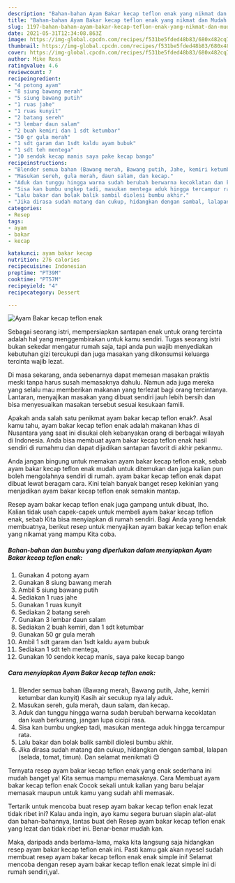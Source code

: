 ```yaml
---
description: "Bahan-bahan Ayam Bakar kecap teflon enak yang nikmat dan Mudah Dibuat"
title: "Bahan-bahan Ayam Bakar kecap teflon enak yang nikmat dan Mudah Dibuat"
slug: 1197-bahan-bahan-ayam-bakar-kecap-teflon-enak-yang-nikmat-dan-mudah-dibuat
date: 2021-05-31T12:34:08.863Z
image: https://img-global.cpcdn.com/recipes/f531be5fded48b83/680x482cq70/ayam-bakar-kecap-teflon-enak-foto-resep-utama.jpg
thumbnail: https://img-global.cpcdn.com/recipes/f531be5fded48b83/680x482cq70/ayam-bakar-kecap-teflon-enak-foto-resep-utama.jpg
cover: https://img-global.cpcdn.com/recipes/f531be5fded48b83/680x482cq70/ayam-bakar-kecap-teflon-enak-foto-resep-utama.jpg
author: Mike Ross
ratingvalue: 4.6
reviewcount: 7
recipeingredient:
- "4 potong ayam"
- "8 siung bawang merah"
- "5 siung bawang putih"
- "1 ruas jahe"
- "1 ruas kunyit"
- "2 batang sereh"
- "3 lembar daun salam"
- "2 buah kemiri dan 1 sdt ketumbar"
- "50 gr gula merah"
- "1 sdt garam dan 1sdt kaldu ayam bubuk"
- "1 sdt teh mentega"
- "10 sendok kecap manis saya pake kecap bango"
recipeinstructions:
- "Blender semua bahan (Bawang merah, Bawang putih, Jahe, kemiri ketumbar dan kunyit) Kasih air secukup nya laly aduk."
- "Masukan sereh, gula merah, daun salam, dan kecap."
- "Aduk dan tunggu hingga warna sudah berubah berwarna kecoklatan dan kuah berkurang, jangan lupa cicipi rasa."
- "Sisa kan bumbu ungkep tadi, masukan mentega aduk hingga tercampur rata."
- "Lalu bakar dan bolak balik sambil diolesi bumbu akhir."
- "Jika dirasa sudah matang dan cukup, hidangkan dengan sambal, lalapan (selada, tomat, timun). Dan selamat menikmati 😊"
categories:
- Resep
tags:
- ayam
- bakar
- kecap

katakunci: ayam bakar kecap 
nutrition: 276 calories
recipecuisine: Indonesian
preptime: "PT39M"
cooktime: "PT57M"
recipeyield: "4"
recipecategory: Dessert

---
```



![Ayam Bakar kecap teflon enak](https://img-global.cpcdn.com/recipes/f531be5fded48b83/680x482cq70/ayam-bakar-kecap-teflon-enak-foto-resep-utama.jpg)

Sebagai seorang istri, mempersiapkan santapan enak untuk orang tercinta adalah hal yang menggembirakan untuk kamu sendiri. Tugas seorang istri bukan sekedar mengatur rumah saja, tapi anda pun wajib menyediakan kebutuhan gizi tercukupi dan juga masakan yang dikonsumsi keluarga tercinta wajib lezat.

Di masa  sekarang, anda sebenarnya dapat memesan masakan praktis meski tanpa harus susah memasaknya dahulu. Namun ada juga mereka yang selalu mau memberikan makanan yang terlezat bagi orang tercintanya. Lantaran, menyajikan masakan yang dibuat sendiri jauh lebih bersih dan bisa menyesuaikan masakan tersebut sesuai kesukaan famili. 



Apakah anda salah satu penikmat ayam bakar kecap teflon enak?. Asal kamu tahu, ayam bakar kecap teflon enak adalah makanan khas di Nusantara yang saat ini disukai oleh kebanyakan orang di berbagai wilayah di Indonesia. Anda bisa membuat ayam bakar kecap teflon enak hasil sendiri di rumahmu dan dapat dijadikan santapan favorit di akhir pekanmu.

Anda jangan bingung untuk memakan ayam bakar kecap teflon enak, sebab ayam bakar kecap teflon enak mudah untuk ditemukan dan juga kalian pun boleh mengolahnya sendiri di rumah. ayam bakar kecap teflon enak dapat dibuat lewat beragam cara. Kini telah banyak banget resep kekinian yang menjadikan ayam bakar kecap teflon enak semakin mantap.

Resep ayam bakar kecap teflon enak juga gampang untuk dibuat, lho. Kalian tidak usah capek-capek untuk membeli ayam bakar kecap teflon enak, sebab Kita bisa menyiapkan di rumah sendiri. Bagi Anda yang hendak membuatnya, berikut resep untuk menyajikan ayam bakar kecap teflon enak yang nikamat yang mampu Kita coba.

<!--inarticleads1-->

##### Bahan-bahan dan bumbu yang diperlukan dalam menyiapkan Ayam Bakar kecap teflon enak:

1. Gunakan 4 potong ayam
1. Gunakan 8 siung bawang merah
1. Ambil 5 siung bawang putih
1. Sediakan 1 ruas jahe
1. Gunakan 1 ruas kunyit
1. Sediakan 2 batang sereh
1. Gunakan 3 lembar daun salam
1. Sediakan 2 buah kemiri, dan 1 sdt ketumbar
1. Gunakan 50 gr gula merah
1. Ambil 1 sdt garam dan 1sdt kaldu ayam bubuk
1. Sediakan 1 sdt teh mentega,
1. Gunakan 10 sendok kecap manis, saya pake kecap bango




<!--inarticleads2-->

##### Cara menyiapkan Ayam Bakar kecap teflon enak:

1. Blender semua bahan (Bawang merah, Bawang putih, Jahe, kemiri ketumbar dan kunyit) Kasih air secukup nya laly aduk.
1. Masukan sereh, gula merah, daun salam, dan kecap.
1. Aduk dan tunggu hingga warna sudah berubah berwarna kecoklatan dan kuah berkurang, jangan lupa cicipi rasa.
1. Sisa kan bumbu ungkep tadi, masukan mentega aduk hingga tercampur rata.
1. Lalu bakar dan bolak balik sambil diolesi bumbu akhir.
1. Jika dirasa sudah matang dan cukup, hidangkan dengan sambal, lalapan (selada, tomat, timun). Dan selamat menikmati 😊




Ternyata resep ayam bakar kecap teflon enak yang enak sederhana ini mudah banget ya! Kita semua mampu memasaknya. Cara Membuat ayam bakar kecap teflon enak Cocok sekali untuk kalian yang baru belajar memasak maupun untuk kamu yang sudah ahli memasak.

Tertarik untuk mencoba buat resep ayam bakar kecap teflon enak lezat tidak ribet ini? Kalau anda ingin, ayo kamu segera buruan siapin alat-alat dan bahan-bahannya, lantas buat deh Resep ayam bakar kecap teflon enak yang lezat dan tidak ribet ini. Benar-benar mudah kan. 

Maka, daripada anda berlama-lama, maka kita langsung saja hidangkan resep ayam bakar kecap teflon enak ini. Pasti kamu gak akan nyesel sudah membuat resep ayam bakar kecap teflon enak enak simple ini! Selamat mencoba dengan resep ayam bakar kecap teflon enak lezat simple ini di rumah sendiri,ya!.

